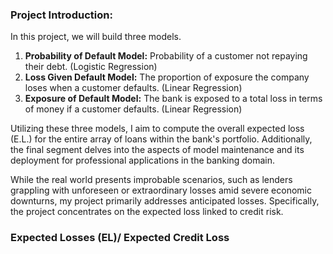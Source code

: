 ### Project Introduction:


In this project, we will build three models.

  1. **Probability of Default Model:** Probability of a customer not repaying their debt. (Logistic Regression)
  2. **Loss Given Default Model:** The proportion of exposure the company loses when a customer defaults. (Linear Regression)
  3. **Exposure of Default Model:** The bank is exposed to a total loss in terms of money if a customer defaults. (Linear Regression)

Utilizing these three models, I aim to compute the overall expected loss (E.L.) for the entire array of loans within the bank's portfolio. Additionally, the final segment delves into the aspects of model maintenance and its deployment for professional applications in the banking domain.

While the real world presents improbable scenarios, such as lenders grappling with unforeseen or extraordinary losses amid severe economic downturns, my project primarily addresses anticipated losses. Specifically, the project concentrates on the expected loss linked to credit risk.

### Expected Losses (EL)/ Expected Credit Loss
